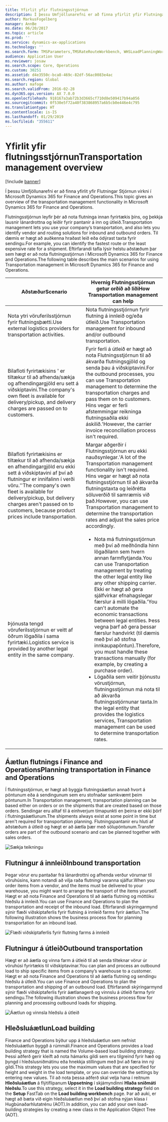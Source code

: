 ```yaml
---
title: Yfirlit yfir flutningsstjórnun
description: Í þessu Umfjöllunarefni er að finna yfirlit yfir Flutningar Stjórnun virkni í Microsoft Dynamics 365 for Finance and Operations.
author: MarkusFogelberg
manager: AnnBe
ms.date: 06/20/2017
ms.topic: article
ms.prod: ''
ms.service: dynamics-ax-applications
ms.technology: ''
ms.search.form: TMSParameters,TMSRateRouteWorkbench, WHSLoadPlanningWorkbench
audience: Application User
ms.reviewer: josaw
ms.search.scope: Core, Operations
ms.custom: 30251
ms.assetid: d4e3550c-bca8-469c-82df-56ac0083e4ac
ms.search.region: Global
ms.author: mafoge
ms.search.validFrom: 2016-02-28
ms.dyn365.ops.version: AX 7.0.0
ms.openlocfilehash: 918167a3ab72b3d3665cf710d8e509417b94a056
ms.sourcegitcommit: 0f530e5f72a40f383868957a6b5cb0e446e4c795
ms.translationtype: HT
ms.contentlocale: is-IS
ms.lasthandoff: 01/29/2019
ms.locfileid: "355611"
---
```

# <a name="transportation-management-overview"></a><span data-ttu-id="606b4-103">Yfirlit yfir flutningsstjórnun</span><span class="sxs-lookup"><span data-stu-id="606b4-103">Transportation management overview</span></span>

[!include [banner](../includes/banner.md)]

<span data-ttu-id="606b4-104">Í þessu Umfjöllunarefni er að finna yfirlit yfir Flutningar Stjórnun virkni í Microsoft Dynamics 365 for Finance and Operations.</span><span class="sxs-lookup"><span data-stu-id="606b4-104">This topic gives an overview of the transportation management functionality in Microsoft Dynamics 365 for Finance and Operations.</span></span>

<span data-ttu-id="606b4-105">Flutningsstjórnun leyfir þér að nota flutninga innan fyrirtækis þíns, og þekkja lausnir lánardrottna og leiðir fyrir pantanir á inn og útleið.</span><span class="sxs-lookup"><span data-stu-id="606b4-105">Transportation management lets you use your company’s transportation, and also lets you identify vendor and routing solutions for inbound and outbound orders.</span></span> <span data-ttu-id="606b4-106">Til dæmis er hægt að auðkenna hraðast leið eða ódýrast taxta fyrir sendingu.</span><span class="sxs-lookup"><span data-stu-id="606b4-106">For example, you can identify the fastest route or the least expensive rate for a shipment.</span></span> <span data-ttu-id="606b4-107">Eftirfarandi tafla lýsir helstu aðstæðum þar sem hægt er að nota flutningsstjórnun í Microsoft Dynamics 365 for Finance and Operations.</span><span class="sxs-lookup"><span data-stu-id="606b4-107">The following table describes the main scenarios for using Transportation management in Microsoft Dynamics 365 for Finance and Operations.</span></span>

<table>
<colgroup>
<col width="50%" />
<col width="50%" />
</colgroup>
<thead>
<tr class="header">
<th><span data-ttu-id="606b4-108">Aðstæður</span><span class="sxs-lookup"><span data-stu-id="606b4-108">Scenario</span></span></th>
<th><span data-ttu-id="606b4-109">Hvernig Flutningsstjórnun getur orðið að liði</span><span class="sxs-lookup"><span data-stu-id="606b4-109">How Transportation management can help</span></span></th>
</tr>
</thead>
<tbody>
<tr class="odd">
<td><span data-ttu-id="606b4-110">Nota ytri vöruferilsstjórnun fyrir flutningsþætti.</span><span class="sxs-lookup"><span data-stu-id="606b4-110">Use external logistics providers for transportation activities.</span></span></td>
<td><span data-ttu-id="606b4-111">Nota flutningsstjórnun fyrir flutning á innleið og/eða útleið.</span><span class="sxs-lookup"><span data-stu-id="606b4-111">Use Transportation management for inbound and/or outbound transportation.</span></span></td>
</tr>
<tr class="even">
<td><span data-ttu-id="606b4-112">Bílafloti fyrirtækisins &#39; er tiltækur til að afhenda/sækja og afhendingargjöld eru sett á viðskiptavini.</span><span class="sxs-lookup"><span data-stu-id="606b4-112">The company&#39;s own fleet is available for delivery/pickup, and delivery charges are passed on to customers.</span></span></td>
<td><span data-ttu-id="606b4-113">Fyrir ferli á útleið er hægt að nota Flutningsstjórnun til að ákvarða flutningsgjöld og senda þau á viðskiptavini.</span><span class="sxs-lookup"><span data-stu-id="606b4-113">For the outbound processes, you can use Transportation management to determine the transportation charges and pass them on to customers.</span></span> <span data-ttu-id="606b4-114">Hins vegar er ferli afstemmingar reikninga flutningsaðila ekki áskilið.&#39;</span><span class="sxs-lookup"><span data-stu-id="606b4-114">However, the carrier invoice reconciliation process isn&#39;t required.</span></span></td>
</tr>
<tr class="odd">
<td><span data-ttu-id="606b4-115">Bílafloti fyrirtækisins er tiltækur til að afhenda/sækja en afhendingargjöld eru ekki sett á viðskiptavini af því að flutningur er innifalinn í verði vöru.&#39;&#39;</span><span class="sxs-lookup"><span data-stu-id="606b4-115">The company&#39;s own fleet is available for delivery/pickup, but delivery charges aren&#39;t passed on to customers, because product prices include transportation.</span></span></td>
<td><span data-ttu-id="606b4-116">Margar aðgerðir í Flutningsstjórnun eru ekki nauðsynlegar.&#39;</span><span class="sxs-lookup"><span data-stu-id="606b4-116">A lot of the Transportation management functionality isn&#39;t required.</span></span> <span data-ttu-id="606b4-117">Hins vegar er hægt að nota flutningsstjórnun til að ákvarða flutningstaxta og leiðrétta söluverðið til samræmis við það.</span><span class="sxs-lookup"><span data-stu-id="606b4-117">However, you can use Transportation management to determine the transportation rates and adjust the sales price accordingly.</span></span></td>
</tr>
<tr class="even">
<td><span data-ttu-id="606b4-118">Þjónusta tengd vöruferilsstjórnun er veitt af öðrum lögaðila í sama fyrirtæki.</span><span class="sxs-lookup"><span data-stu-id="606b4-118">Logistics service is provided by another legal entity in the same company.</span></span></td>
<td><ul>
<li><span data-ttu-id="606b4-119">Nota má flutningsstjórnun með því að meðhöndla hinn lögaðilann sem hvern annan farmflytjanda.</span><span class="sxs-lookup"><span data-stu-id="606b4-119">You can use Transportation management by treating the other legal entity like any other shipping carrier.</span></span> <span data-ttu-id="606b4-120">Ekki er hægt að gera sjálfvirkar efnahagslegar færslur á milli lögaðila.&#39;</span><span class="sxs-lookup"><span data-stu-id="606b4-120">You can&#39;t automate the economic transactions between legal entities.</span></span> <span data-ttu-id="606b4-121">Þess vegna þarf að gera þessar færslur handvirkt (til dæmis með því að stofna innkaupapöntun).</span><span class="sxs-lookup"><span data-stu-id="606b4-121">Therefore, you must handle these transactions manually (for example, by creating a purchase order).</span></span></li>
<li><span data-ttu-id="606b4-122">Lögaðila sem veitir þjónustu vörustjórnun, flutningsstjórnun má nota til að ákvarða flutningsstjórnunar taxta.</span><span class="sxs-lookup"><span data-stu-id="606b4-122">In the legal entity that provides the logistics services, Transportation management can be used to determine transportation rates.</span></span></li>
</ul></td>
</tr>
</tbody>
</table>

## <a name="planning-transportation-in-finance-and-operations"></a><span data-ttu-id="606b4-123">Áætlun flutnings í Finance and Operations</span><span class="sxs-lookup"><span data-stu-id="606b4-123">Planning transportation in Finance and Operations</span></span>
<span data-ttu-id="606b4-124">Í flutningsstjórnun, er hægt að byggja flutningsáætlun annað hvort á pöntunum eða á sendingunum sem eru stofnaðar samkvæmt þeim pöntunum.</span><span class="sxs-lookup"><span data-stu-id="606b4-124">In Transportation management, transportation planning can be based either on orders or on the shipments that are created based on those orders.</span></span> <span data-ttu-id="606b4-125">Sendingar eru alltaf til á einhverjum tímapunkti en þeirra er ekki þörf í flutningsáætlunum.</span><span class="sxs-lookup"><span data-stu-id="606b4-125">The shipments always exist at some point in time but aren't required for transportation planning.</span></span> <span data-ttu-id="606b4-126">Flutningspantanir eru hluti af aðstæðum á útleið og hægt er að áætla þær með sölupöntunum.</span><span class="sxs-lookup"><span data-stu-id="606b4-126">Transfer orders are part of the outbound scenario and can be planned together with sales orders.</span></span> 

![Sækja teikningu](./media/Load-drawing1-1024x477.jpg)

## <a name="inbound-transportation"></a><span data-ttu-id="606b4-128">Flutningur á innleið</span><span class="sxs-lookup"><span data-stu-id="606b4-128">Inbound transportation</span></span>
<span data-ttu-id="606b4-129">Þegar vörur eru pantaðar frá lánardrottni og afhenda verður vörurnar til vöruhúsins, kann notandi að vilja raða flutningi varanna sjálfur.</span><span class="sxs-lookup"><span data-stu-id="606b4-129">When you order items from a vendor, and the items must be delivered to your warehouse, you might want to arrange the transport of the items yourself.</span></span> <span data-ttu-id="606b4-130">Hægt er að nota Finance and Operations til að áætla flutning og móttöku hleðslu á innleið.</span><span class="sxs-lookup"><span data-stu-id="606b4-130">You can use Finance and Operations to plan the transportation and receipt of the inbound load.</span></span> <span data-ttu-id="606b4-131">Eftirfarandi skýringarmynd sýnir flæði viðskiptaferlis fyrir flutning á innleið farms fyrir áætlun.</span><span class="sxs-lookup"><span data-stu-id="606b4-131">The following illustration shows the business process flow for planning transportation for an inbound load.</span></span> 

![Flæði viðskiptaferlis fyrir flutning farms á innleið](./media/Businessprocessflowforinboundloadtransportation.jpg)

## <a name="outbound-transportation"></a><span data-ttu-id="606b4-133">Flutningur á útleið</span><span class="sxs-lookup"><span data-stu-id="606b4-133">Outbound transportation</span></span>
<span data-ttu-id="606b4-134">Hægt er að áætla og vinna farm á útleið til að senda tilteknar vörur úr vöruhúsi fyrirtækis til viðskiptavinar.</span><span class="sxs-lookup"><span data-stu-id="606b4-134">You can plan and process an outbound load to ship specific items from a company’s warehouse to a customer.</span></span> <span data-ttu-id="606b4-135">Hægt er að nota Finance and Operations til að áætla flutning og sendingu hleðslu á útleið.</span><span class="sxs-lookup"><span data-stu-id="606b4-135">You can use Finance and Operations to plan the transportation and shipping of an outbound load.</span></span> <span data-ttu-id="606b4-136">Eftirfarandi skýringarmynd sýnir flæði viðskiptaferlis fyrir áætlanagerð og vinnslu á útleið farma fyrir sendingu.</span><span class="sxs-lookup"><span data-stu-id="606b4-136">The following illustration shows the business process flow for planning and processing outbound loads for shipping.</span></span> 

![Áætlun og vinnsla hleðslu á útleið](./media/Planningandprocessingoutboundloads.jpg)

## <a name="load-building"></a><span data-ttu-id="606b4-138">Hleðsluáætlun</span><span class="sxs-lookup"><span data-stu-id="606b4-138">Load building</span></span>
<span data-ttu-id="606b4-139">Finance and Operations býður upp á hleðsluáætlun sem nefnist hleðsluáætlun byggð á rúmmáli.</span><span class="sxs-lookup"><span data-stu-id="606b4-139">Finance and Operations provides a load building strategy that is named the Volume-based load building strategy.</span></span> <span data-ttu-id="606b4-140">Þessi aðferð gerir kleift að nota hámarks gildi sem eru tilgreind fyrir hæð og þyngd í hleðslusniðmátinu eða hnekkja stillingum með því að færa inn ný gildi.</span><span class="sxs-lookup"><span data-stu-id="606b4-140">This strategy lets you use the maximum values that are specified for height and weight in the load template, or you can override the settings by entering new values.</span></span> <span data-ttu-id="606b4-141">Til að nota þessa aðferð skal velja hana í reitnum **Hleðsluáætlun** á flýtiflipanum **Uppsetning** í skjámyndinni **Hlaða sniðmáti hleðslu**.</span><span class="sxs-lookup"><span data-stu-id="606b4-141">To use this strategy, select it in the **Load building strategy** field on the **Setup** FastTab on the **Load building workbench** page.</span></span> <span data-ttu-id="606b4-142">Þar að auki, er hægt að bæta við eigin hleðsluáætlun með því að stofna nýjan klasa í Hugbúnaðarhlutatrénu (AOT).</span><span class="sxs-lookup"><span data-stu-id="606b4-142">In addition, you can add your own load-building strategies by creating a new class in the Application Object Tree (AOT).</span></span>



